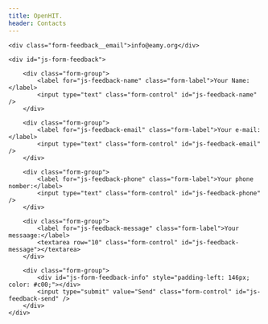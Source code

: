 ```yaml
---
title: OpenHIT.
header: Contacts
---
```


<div class="form-feedback">

    <div class="form-feedback__email">info@eamy.org</div>

    <div id="js-form-feedback">

        <div class="form-group">
            <label for="js-feedback-name" class="form-label">Your Name:</label>
            <input type="text" class="form-control" id="js-feedback-name" />
        </div>

        <div class="form-group">
            <label for="js-feedback-email" class="form-label">Your e-mail:</label>
            <input type="text" class="form-control" id="js-feedback-email" />
        </div>

        <div class="form-group">
            <label for="js-feedback-phone" class="form-label">Your phone nomber:</label>
            <input type="text" class="form-control" id="js-feedback-phone" />
        </div>

        <div class="form-group">
            <label for="js-feedback-message" class="form-label">Your messaage:</label>
            <textarea row="10" class="form-control" id="js-feedback-message"></textarea>
        </div>

        <div class="form-group">
            <div id="js-form-feedback-info" style="padding-left: 146px; color: #c00;"></div>
            <input type="submit" value="Send" class="form-control" id="js-feedback-send" />
        </div>
    </div>

</div>
